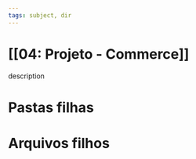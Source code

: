 ```yaml
---
tags: subject, dir
---
```


# [[04: Projeto - Commerce]]

description

# Pastas filhas



# Arquivos filhos


